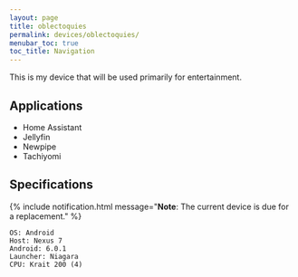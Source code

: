 ```yaml
---
layout: page
title: oblectoquies
permalink: devices/oblectoquies/
menubar_toc: true
toc_title: Navigation
---
```


This is my device that will be used primarily for entertainment.

## Applications

- Home Assistant
- Jellyfin
- Newpipe
- Tachiyomi

## Specifications

{% include notification.html 
message="**Note**: The current device is due for a replacement." %}

    OS: Android
    Host: Nexus 7
    Android: 6.0.1
    Launcher: Niagara
    CPU: Krait 200 (4)
